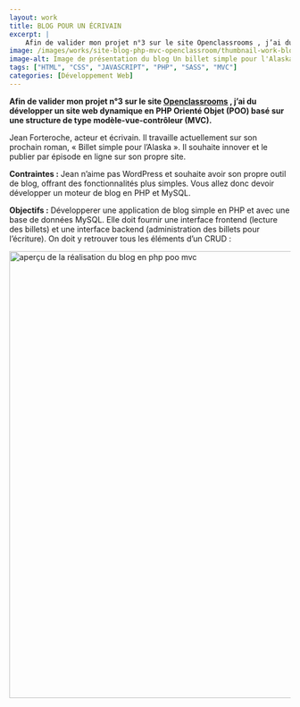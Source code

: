 ```yaml
---
layout: work
title: BLOG POUR UN ÉCRIVAIN
excerpt: |
    Afin de valider mon projet n°3 sur le site Openclassrooms , j’ai du développer un site web dynamique en PHP Orienté Objet (POO) basé sur une structure de type modèle-vue-contrôleur (MVC).
image: /images/works/site-blog-php-mvc-openclassroom/thumbnail-work-blog-php-mvc.jpg
image-alt: Image de présentation du blog Un billet simple pour l'Alaska pour un écrivain  (projet openclassrooms) 
tags: ["HTML", "CSS", "JAVASCRIPT", "PHP", "SASS", "MVC"]
categories: [Développement Web]
---
```


<p><strong>Afin de valider mon projet n&deg;3 sur le site&nbsp;<a href="https://openclassrooms.com/">Openclassrooms</a>&nbsp;, j&rsquo;ai du d&eacute;velopper un site web dynamique en PHP Orient&eacute; Objet (POO) bas&eacute; sur une structure de type mod&egrave;le-vue-contr&ocirc;leur&nbsp;</strong><strong>(MVC).</strong></p>

<p>Jean Forteroche, acteur et &eacute;crivain. Il travaille actuellement sur&nbsp;son prochain roman, &laquo;&nbsp;Billet simple pour l&rsquo;Alaska&nbsp;&raquo;. Il souhaite innover et le publier par &eacute;pisode en ligne sur son propre site.</p>

<p><strong>Contraintes :</strong> Jean n&rsquo;aime pas WordPress et souhaite avoir son propre outil de blog, offrant des fonctionnalit&eacute;s plus simples. Vous allez donc devoir d&eacute;velopper un moteur de blog en PHP et MySQL.</p>

<p><strong>Objectifs :</strong> D&eacute;velopperer&nbsp;une application de blog simple en PHP et avec une base de donn&eacute;es MySQL. Elle doit fournir une interface frontend (lecture des billets) et une interface backend (administration des billets pour l&rsquo;&eacute;criture). On doit y retrouver tous les &eacute;l&eacute;ments d&rsquo;un CRUD :</p>

<p><img alt="aperçu de la réalisation du blog en php poo mvc " height="800" src="/images/works/site-blog-php-mvc-openclassroom/miniature-blog-php-poo-mvc.jpg" /></p>